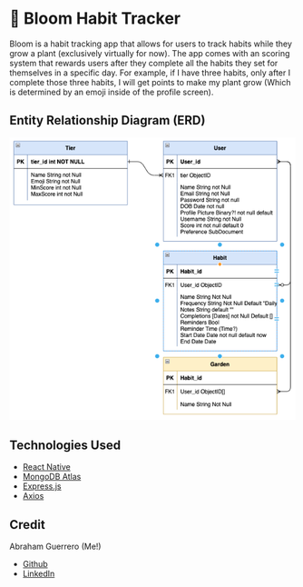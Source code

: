 # 🌳 Bloom Habit Tracker

Bloom is a habit tracking app that allows for users to track habits while they grow a plant (exclusively virtually for now). The app comes with an scoring system that rewards users after they complete all the habits they set for themselves in a specific day. For example, if I have three habits, only after I complete those three habits, I will get points to make my plant grow (Which is determined by an emoji inside of the profile screen). 

## Entity Relationship Diagram (ERD)

![Entity Relationship Diagram](./assets/ERD.png)

## Technologies Used

- [React Native](https://reactnative.dev/)
- [MongoDB Atlas](https://www.mongodb.com/atlas/database)
- [Express.js](https://expressjs.com/)
- [Axios](https://axios-http.com/docs/intro)

## Credit

Abraham Guerrero (Me!)
- [Github](https://github.com/AbeGue02)
- [LinkedIn](https://www.linkedin.com/in/abrahamdguerrero/)